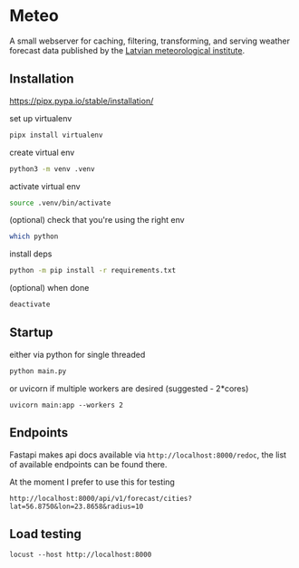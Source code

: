 # Meteo

A small webserver for caching, filtering, transforming, and serving weather forecast data published by the [Latvian meteorological institute](meteo.lv).

## Installation

https://pipx.pypa.io/stable/installation/

set up virtualenv
```bash
pipx install virtualenv
```

create virtual env
```bash
python3 -m venv .venv
```

activate virtual env
```bash
source .venv/bin/activate
```

(optional) check that you're using the right env
```bash
which python
```

install deps
```bash
python -m pip install -r requirements.txt
```

(optional) when done
```bash
deactivate
```

## Startup

either via python for single threaded
```bash
python main.py
```

or uvicorn if multiple workers are desired (suggested - 2*cores)
```
uvicorn main:app --workers 2
```

## Endpoints

Fastapi makes api docs available via `http://localhost:8000/redoc`, the list of available endpoints can be found there.

At the moment I prefer to use this for testing
```
http://localhost:8000/api/v1/forecast/cities?lat=56.8750&lon=23.8658&radius=10
```

## Load testing

```
locust --host http://localhost:8000
```
